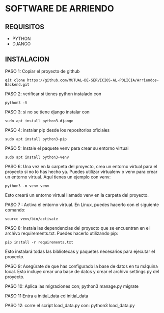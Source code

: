 # SOFTWARE DE ARRIENDO
## REQUISITOS
- PYTHON
- DJANGO
## INSTALACION
PASO 1: Copiar el proyecto de github
```
git clone https://github.com/MUTUAL-DE-SERVICIOS-AL-POLICIA/Arriendos-Backend.git
```
PASO  2: verificar si tienes python instalado con
```
python3 -V
```
PASO 3: si no se tiene django instalar con
```
sudo apt install python3-django
```

PASO 4: instalar pip desde los repositorios oficiales
```
sudo apt install python3-pip
```
PASO 5: Instale el paquete venv para crear su entorno virtual
```
sudo apt install python3-venv
```
PASO 6: Una vez en la carpeta del proyecto, crea un entorno virtual para el proyecto si no lo has hecho ya. Puedes utilizar virtualenv o venv para crear un entorno virtual. Aquí tienes un ejemplo con venv:
```
python3 -m venv venv
```
Esto creará un entorno virtual llamado venv en la carpeta del proyecto.

PASO 7 : Activa el entorno virtual. En Linux, puedes hacerlo con el siguiente comando:

```
source venv/bin/activate
```
PASO 8: Instala las dependencias del proyecto que se encuentran en el archivo requirements.txt. Puedes hacerlo utilizando pip:
```
pip install -r requirements.txt
```
Esto instalará todas las bibliotecas y paquetes necesarios para ejecutar el proyecto.

PASO 9: Asegúrate de que has configurado la base de datos en tu máquina local. Esto incluye crear una base de datos y crear el archivo settings.py del proyecto.

PASO 10: Aplica las migraciones con;
python3 manage.py migrate

PASO 11:Entra a initial_data
cd initial_data

PASO 12: corre el script load_data.py con:
python3 load_data.py <ip del server> <puerto>